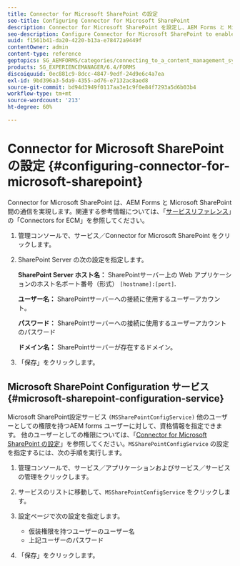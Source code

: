 ```yaml
---
title: Connector for Microsoft SharePoint の設定
seo-title: Configuring Connector for Microsoft SharePoint
description: Connector for Microsoft SharePoint を設定し、AEM Forms と Microsoft SharePoint 間の通信を実現します。
seo-description: Configure Connector for Microsoft SharePoint to enable communication between AEM forms and Microsoft SharePoint.
uuid: f1561b41-da20-4220-b13a-e78472a9449f
contentOwner: admin
content-type: reference
geptopics: SG_AEMFORMS/categories/connecting_to_a_content_management_system
products: SG_EXPERIENCEMANAGER/6.4/FORMS
discoiquuid: 0ec881c9-8dcc-4847-9edf-24d9e6c4a7ea
exl-id: 9bd396a3-5da9-4355-ad76-e7132ac8aed8
source-git-commit: bd94d3949f0117aa3e1c9f0e84f7293a5d6b03b4
workflow-type: tm+mt
source-wordcount: '213'
ht-degree: 60%

---
```


# Connector for Microsoft SharePoint の設定 {#configuring-connector-for-microsoft-sharepoint}

Connector for Microsoft SharePoint は、AEM Forms と Microsoft SharePoint 間の通信を実現します。関連する参考情報については、「[サービスリファレンス](https://www.adobe.com/go/learn_aemforms_services_63)」の「Connectors for ECM」を参照してください。

1. 管理コンソールで、サービス／Connector for Microsoft SharePoint をクリックします。
1. SharePoint Server の次の設定を指定します。

   **SharePoint Server ホスト名：** SharePointサーバー上の Web アプリケーションのホスト名ポート番号（形式） `[hostname]:[port]`.

   **ユーザー名：** SharePointサーバーへの接続に使用するユーザーアカウント。

   **パスワード：** SharePointサーバーへの接続に使用するユーザーアカウントのパスワード

   **ドメイン名：** SharePointサーバーが存在するドメイン。

1. 「保存」をクリックします。

## Microsoft SharePoint Configuration サービス {#microsoft-sharepoint-configuration-service}

Microsoft SharePoint設定サービス `(MSSharePointConfigService)` 他のユーザーとしての権限を持つAEM forms ユーザーに対して、資格情報を指定できます。 他のユーザーとしての権限については、「[Connector for Microsoft SharePoint の設定](https://help.adobe.com/en_US/AEMForms/6.1/SharePointConfig/index.html)」を参照してください。`MSSharePointConfigService` の設定を指定するには、次の手順を実行します。

1. 管理コンソールで、サービス／アプリケーションおよびサービス／サービスの管理をクリックします。
1. サービスのリストに移動して、`MSSharePointConfigService` をクリックします。
1. 設定ページで次の設定を指定します。

   * 仮装権限を持つユーザーのユーザー名
   * 上記ユーザーのパスワード

1. 「保存」をクリックします。
